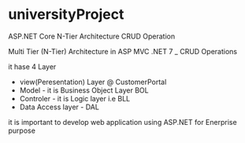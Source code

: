 # universityProject
ASP.NET Core N-Tier Architecture CRUD Operation

Multi Tier (N-Tier) Architecture in ASP MVC .NET 7 _ CRUD Operations

it hase 4 Layer
- view(Peresentation) Layer @ CustomerPortal
- Model - it is Business Object Layer BOL
- Controler - it is Logic layer i.e BLL
- Data Access layer - DAL


it is important to develop web application using ASP.NET for Enerprise purpose
